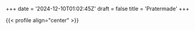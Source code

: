 +++
date = '2024-12-10T01:02:45Z'
draft = false
title = 'Pratermade'
+++

{{< profile align="center" >}}
